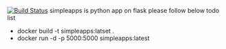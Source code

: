 [![Build Status](https://app.travis-ci.com/hesam80/simpleapps.svg?branch=master)](hhttps://app.travis-ci.com/hesam80/simpleapps)
simpleapps is python app on flask
please follow below todo list
- docker build -t simpleapps:latset .
- docker run -d -p 5000:5000 simpleapps:latest
